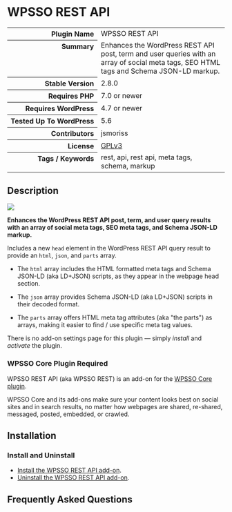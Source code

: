 <h1>WPSSO REST API</h1>

<table>
<tr><th align="right" valign="top" nowrap>Plugin Name</th><td>WPSSO REST API</td></tr>
<tr><th align="right" valign="top" nowrap>Summary</th><td>Enhances the WordPress REST API post, term and user queries with an array of social meta tags, SEO HTML tags and Schema JSON-LD markup.</td></tr>
<tr><th align="right" valign="top" nowrap>Stable Version</th><td>2.8.0</td></tr>
<tr><th align="right" valign="top" nowrap>Requires PHP</th><td>7.0 or newer</td></tr>
<tr><th align="right" valign="top" nowrap>Requires WordPress</th><td>4.7 or newer</td></tr>
<tr><th align="right" valign="top" nowrap>Tested Up To WordPress</th><td>5.6</td></tr>
<tr><th align="right" valign="top" nowrap>Contributors</th><td>jsmoriss</td></tr>
<tr><th align="right" valign="top" nowrap>License</th><td><a href="https://www.gnu.org/licenses/gpl.txt">GPLv3</a></td></tr>
<tr><th align="right" valign="top" nowrap>Tags / Keywords</th><td>rest, api, rest api, meta tags, schema, markup</td></tr>
</table>

<h2>Description</h2>

<p style="margin:0;"><img class="readme-icon" src="https://surniaulula.github.io/wpsso-rest-api/assets/icon-256x256.png"></p>

<p><strong>Enhances the WordPress REST API post, term, and user query results with an array of social meta tags, SEO meta tags, and Schema JSON-LD markup.</strong></p>

<p>Includes a new <code>head</code> element in the WordPress REST API query result to provide an <code>html</code>, <code>json</code>, and <code>parts</code> array.</p>

<ul>
<li><p>The <code>html</code> array includes the HTML formatted meta tags and Schema JSON-LD (aka LD+JSON) scripts, as they appear in the webpage head section.</p></li>
<li><p>The <code>json</code> array provides Schema JSON-LD (aka LD+JSON) scripts in their decoded format.</p></li>
<li><p>The <code>parts</code> array offers HTML meta tag attributes (aka "the parts") as arrays, making it easier to find / use specific meta tag values.</p></li>
</ul>

<p>There is no add-on settings page for this plugin &mdash; simply <em>install</em> and <em>activate</em> the plugin.</p>

<h3>WPSSO Core Plugin Required</h3>

<p>WPSSO REST API (aka WPSSO REST) is an add-on for the <a href="https://wordpress.org/plugins/wpsso/">WPSSO Core plugin</a>.</p>

<p>WPSSO Core and its add-ons make sure your content looks best on social sites and in search results, no matter how webpages are shared, re-shared, messaged, posted, embedded, or crawled.</p>


<h2>Installation</h2>

<h3 class="top">Install and Uninstall</h3>

<ul>
<li><a href="https://wpsso.com/docs/plugins/wpsso-rest-api/installation/install-the-plugin/">Install the WPSSO REST API add-on</a>.</li>
<li><a href="https://wpsso.com/docs/plugins/wpsso-rest-api/installation/uninstall-the-plugin/">Uninstall the WPSSO REST API add-on</a>.</li>
</ul>


<h2>Frequently Asked Questions</h2>




